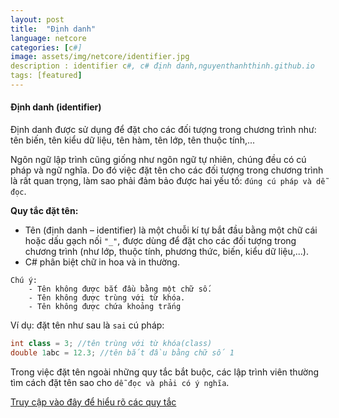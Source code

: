 ```yaml
---
layout: post
title:  "Định danh"
language: netcore
categories: [c#]
image: assets/img/netcore/identifier.jpg
description : identifier c#, c# định danh,nguyenthanhthinh.github.io
tags: [featured]
---
```


#### Định danh (identifier)

Định danh được sử dụng để đặt cho các đối tượng trong chương trình như: tên biến, tên
kiểu dữ liệu, tên hàm, tên lớp, tên thuộc tính,...

Ngôn ngữ lập trình cũng giống như ngôn ngữ tự nhiên, chúng đều có cú pháp và ngữ
nghĩa. Do đó việc đặt tên cho các đối tượng trong chương trình là rất quan trọng, làm sao phải
đảm bảo được hai yếu tố: `đúng cú pháp và dễ đọc`.

**Quy tắc đặt tên:**
- Tên (định danh – identifier) là một chuỗi kí tự bắt đầu bằng một chữ cái hoặc dấu gạch
nối `"_"`, được dùng để đặt cho các đối tượng trong chương trình (như lớp, thuộc tính,
phương thức, biến, kiểu dữ liệu,...).
- C# phân biệt chữ in hoa và in thường.

```
Chú ý:
    - Tên không được bắt đầu bằng một chữ số.
    - Tên không được trùng với từ khóa.
    - Tên không được chứa khoảng trắng
```
Ví dụ: đặt tên như sau là `sai` cú pháp:

```cs
int class = 3; //tên trùng với từ khóa(class)
double 1abc = 12.3; //tên bắt đầu bằng chữ số 1
```

Trong việc đặt tên ngoài những quy tắc bắt buộc, các lập trình viên thường tìm cách đặt
tên sao cho `dễ đọc và phải có ý nghĩa`. 

[Truy cập vào đây để hiểu rõ các quy tắc ](https://github.com/ktaranov/naming-convention)